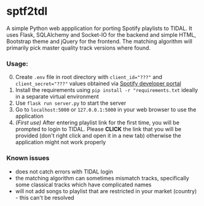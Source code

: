 # sptf2tdl
A simple Python web appplication for porting Spotify playlists to TIDAL. 
It uses Flask, SQLAlchemy and Socket-IO for the backend and simple HTML, Bootstrap theme and jQuery for the frontend. The matching algorithm will primarily pick master quality track versions where found.

### Usage:
0. Create `.env` file in root directory with `client_id="???"` and `client_secret="???"` values obtained via [Spotify developer portal](https://developer.spotify.com/dashboard/applications)
1. Install the requirements using `pip install -r "requirements.txt` ideally in a separate virtual environment
2. Use `flask run server.py` to start the server
3. Go to `localhost:5000` or `127.0.0.1:5000` in your web browser to use the application
4. *(First use)* After entering playlist link for the first time, you will be prompted to login to TIDAL. Please **CLICK** the link that you will be provided (don't right click and open it in a new tab) otherwise the application might not work properly

### Known issues
- does not catch errors with TIDAL login
- the matching algorithm can sometimes mismatch tracks, specifically some classical tracks which have complicated names
- will not add songs to playlist that are restricted in your market (country) - this can't be resolved
